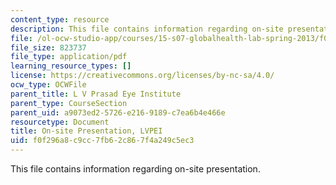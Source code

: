 ```yaml
---
content_type: resource
description: This file contains information regarding on-site presentation.
file: /ol-ocw-studio-app/courses/15-s07-globalhealth-lab-spring-2013/f0f296a8c9cc7fb62c867f4a249c5ec3_MIT15_S07S13_onsit_pre_lvp.pdf
file_size: 823737
file_type: application/pdf
learning_resource_types: []
license: https://creativecommons.org/licenses/by-nc-sa/4.0/
ocw_type: OCWFile
parent_title: L V Prasad Eye Institute
parent_type: CourseSection
parent_uid: a9073ed2-5726-e216-9189-c7ea6b4e466e
resourcetype: Document
title: On-site Presentation, LVPEI
uid: f0f296a8-c9cc-7fb6-2c86-7f4a249c5ec3
---
```

This file contains information regarding on-site presentation.